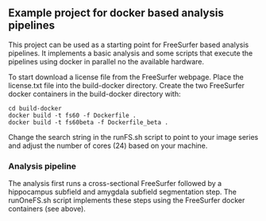 ## Example project for docker based analysis pipelines

This project can be used as a starting point for FreeSurfer
based analysis pipelines. It implements a basic analysis and
some scripts that execute the pipelines using docker in
parallel no the available hardware.

To start download a license file from the FreeSurfer webpage. Place
the license.txt file into the build-docker directory. Create the two
FreeSurfer docker containers in the build-docker directory with:

```
cd build-docker
docker build -t fs60 -f Dockerfile .
docker build -t fs60beta -f Dockerfile_beta .
```

Change the search string in the runFS.sh script to point to your
image series and adjust the number of cores (24) based on your
machine.

### Analysis pipeline

The analysis first runs a cross-sectional FreeSurfer followed by
a hippocampus subfield and amygdala subfield segmentation step. The
runOneFS.sh script implements these steps using the FreeSurfer docker
containers (see above).